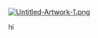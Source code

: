 [![Untitled-Artwork-1.png](https://i.postimg.cc/7ZRf210R/Untitled-Artwork-1.png)](https://postimg.cc/yDF1qZfh)

hi
